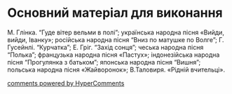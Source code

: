 <div id="hypercomments_widget" class="js-hypercomments-widget invisible"></div>

# Основний матеріал для виконання

М. Глінка. “Гуде вітер вельми в полі”; українська народна пісня «Вийди, вийди, Іванку»; російська народна пісня “Вниз по матушке по Волге”; Г. Гусейнлі. “Курчатка”; Е. Гріг. “Захід сонця”; чеська народна пісня “Полька”; французька народна пісня «Пастух»; індонезійська народна пісня “Прогулянка з батьком”; японська народна пісня “Вишня”;  польська народна пісня «Жайворонок»; В.Таловиря. «Рідній вчительці».

<div class="js-hypercomments-container">
    <a href="http://hypercomments.com" class="hc-link" title="comments widget">comments powered by HyperComments</a>
</div>